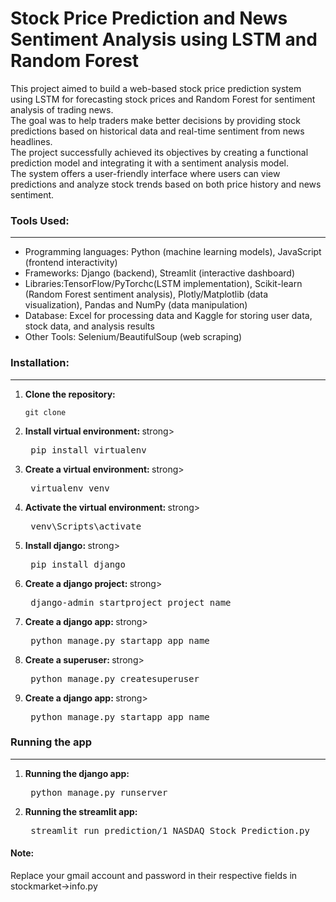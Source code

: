 # Stock Price Prediction and News Sentiment Analysis using LSTM and Random Forest 

<p> 
  This project aimed to build a web-based stock price prediction system using LSTM for
forecasting stock prices and Random Forest for sentiment analysis of trading news.<br>
The goal was to help traders make better decisions by providing stock predictions based on historical
data and real-time sentiment from news headlines.<br>
The project successfully achieved its objectives by creating a functional prediction model and integrating it with a sentiment analysis
model.<br>
The system offers a user-friendly interface where users can view predictions and
analyze stock trends based on both price history and news sentiment.
</p>

<h3>
  Tools Used:
</h3>
<hr>
<ul>
  <li>
    Programming languages: Python (machine learning models), JavaScript (frontend interactivity)
  </li>
  <li>
    Frameworks: Django (backend), Streamlit (interactive dashboard)
  </li>
  <li>
    Libraries:TensorFlow/PyTorchc(LSTM implementation), Scikit-learn (Random Forest sentiment analysis), Plotly/Matplotlib (data visualization), Pandas and NumPy (data manipulation)
  </li>
  <li>
    Database: Excel for processing data and Kaggle for storing user data, stock data, and analysis results
  </li>
  <li>
    Other Tools: Selenium/BeautifulSoup (web scraping)
  </li>
</ul>

<h3>
  Installation:
</h3>
  <hr>
<ol>
  <li>
    <strong>Clone the repository:</strong>
    <pre><code>git clone  </code></pre>
  </li>
  <li>
    <strong> Install virtual environment: </strong>strong>
    <pre> pip install virtualenv </pre>
  </li>
    <li>
    <strong> Create a virtual environment: </strong>strong>
    <pre> virtualenv venv </pre>
  </li>
    <li>
    <strong> Activate the virtual environment: </strong>strong>
    <pre> venv\Scripts\activate </pre>
  </li>
    <li>
    <strong> Install django: </strong>strong>
    <pre> pip install django </pre>
  </li>
    <li>
    <strong> Create a django project: </strong>strong>
    <pre> django-admin startproject project_name </pre>
  </li>
    <li>
    <strong> Create a django app: </strong>strong>
    <pre> python manage.py startapp app_name </pre>
  </li>
      <li>
    <strong> Create a superuser: </strong>strong>
    <pre> python manage.py createsuperuser </pre>
  </li>
      <li>
    <strong> Create a django app: </strong>strong>
    <pre> python manage.py startapp app_name </pre>
  </li>
</ol>

<h3>
  Running the app
</h3>
<hr>
<ol>
  <li>
    <strong> Running the django app: </strong>
    <pre> python manage.py runserver </pre>
  </li>
  <li>
    <strong> Running the streamlit app: </strong>
    <pre> streamlit run prediction/1_NASDAQ_Stock_Prediction.py </pre>
  </li>
</ol>

<h4>Note: </h4>
<p> Replace your gmail account and password in their respective fields in stockmarket->info.py </p>
